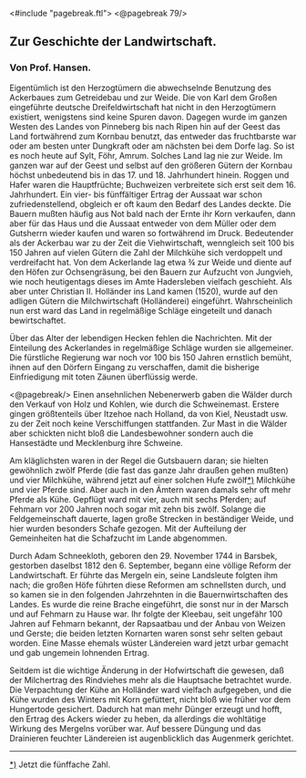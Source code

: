 <#include "pagebreak.ftl">
\<@pagebreak 79/>
<h2>Zur Geschichte der Landwirtschaft.</h2>

<h3>Von Prof. Hansen.</h3>

Eigentümlich ist den Herzogtümern die <span class="g">abwechselnde</span> Benutzung des Ackerbaues zum Getreidebau und zur Weide. Die von Karl dem Großen eingeführte deutsche Dreifeldwirtschaft hat nicht in den Herzogtümern existiert, wenigstens sind keine Spuren davon. Dagegen wurde im ganzen Westen des Landes von Pinneberg
bis nach Ripen hin auf der Geest das Land fortwährend zum
Kornbau benutzt, das entweder das fruchtbarste war oder am
besten unter Dungkraft oder am nächsten bei dem Dorfe lag. So
ist es noch heute auf  Sylt, Föhr, Amrum. Solches Land lag nie
zur Weide. Im ganzen war auf der Geest und selbst auf den
größeren Gütern der Kornbau höchst unbedeutend bis in das 17.
und 18. Jahrhundert hinein. Roggen und Hafer waren die Hauptfrüchte; Buchweizen verbreitete sich erst seit dem 16. Jahrhundert. Ein vier- bis fünffältiger Ertrag der Aussaat war schon zufriedenstellend, obgleich er oft kaum den Bedarf des Landes deckte. Die Bauern mußten häufig aus Not bald nach der Ernte ihr Korn verkaufen, dann aber für das Haus und die Aussaat entweder von dem Müller oder dem Gutsherrn wieder kaufen und waren so fortwährend im Druck. Bedeutender als der Ackerbau war zu der Zeit
die Viehwirtschaft, wenngleich seit 100 bis 150 Jahren auf vielen
Gütern die Zahl der Milchkühe sich verdoppelt und verdreifacht
hat. Von dem Ackerlande lag etwa ¾ zur Weide und diente auf
den Höfen zur Ochsengräsung, bei den Bauern zur Aufzucht von
Jungvieh, wie noch heutigentags dieses im Amte Hadersleben vielfach geschieht. Als aber unter Christian II. Holländer ins Land
kamen (1520), wurde auf den adligen Gütern die Milchwirtschaft
(Holländerei) eingeführt. Wahrscheinlich nun erst ward das Land
in regelmäßige Schläge eingeteilt und danach bewirtschaftet.

Über das Alter der lebendigen Hecken fehlen die Nachrichten.
Mit der Einteilung des Ackerlandes in regelmäßige Schläge wurden
sie allgemeiner. Die fürstliche Regierung war noch vor 100 bis
150 Jahren ernstlich bemüht, ihnen auf den Dörfern Eingang zu
verschaffen, damit die bisherige Einfriedigung mit toten Zäunen
überflüssig werde.	

\<@pagebreak/>
Einen ansehnlichen Nebenerwerb gaben die Wälder durch den
Verkauf von <span class="g">Holz</span> und <span class="g">Kohlen</span>, wie durch die <span class="g">Schweinemast.</span> Erstere gingen größtenteils über <span class="g">Itzehoe</span> nach Holland, da von Kiel, Neustadt usw. zu der Zeit noch keine Verschiffungen stattfanden.
Zur Mast in die Wälder aber schickten nicht bloß die Landesbewohner sondern auch die Hansestädte und Mecklenburg ihre Schweine.

Am kläglichsten waren in der Regel die Gutsbauern daran;
sie hielten gewöhnlich zwölf Pferde (die fast das ganze Jahr draußen
gehen mußten) und vier Milchkühe, während jetzt auf einer solchen
Hufe zwölf<a class="refnote" id="rn1" href="#fn1">*)</a> Milchkühe und vier Pferde sind. Aber auch in den
Ämtern waren damals sehr oft mehr Pferde als Kühe. Gepflügt
ward mit vier, auch mit sechs Pferden; auf Fehmarn vor 200 Jahren
noch sogar mit zehn bis zwölf. Solange die Feldgemeinschaft
dauerte, lagen große Strecken in beständiger Weide, und hier wurden
besonders Schafe gezogen. Mit der Aufteilung der Gemeinheiten
hat die Schafzucht im Lande abgenommen.

Durch Adam Schneekloth, geboren den 29. November 1744 in
Barsbek, gestorben daselbst 1812 den 6. September, begann eine
völlige Reform der Landwirtschaft. Er führte das <span class="g">Mergeln</span> ein, seine Landsleute folgten ihm nach; die großen Höfe führten diese
Reformen am schnellsten durch, und so kamen sie in den folgenden
Jahrzehnten in die Bauernwirtschaften des Landes. Es wurde die
reine Brache eingeführt, die sonst nur in der Marsch und auf Fehmarn zu Hause war. Ihr folgte der <span class="g">Kleebau</span>, seit ungefähr 100 Jahren auf Fehmarn bekannt, der <span class="g">Rapsaatbau</span> und der Anbau von <span class="g">Weizen</span> und <span class="g">Gerste</span>; die beiden letzten Kornarten waren sonst sehr selten gebaut worden. Eine Masse ehemals wüster Ländereien ward jetzt urbar gemacht und gab ungemein lohnenden Ertrag.

Seitdem ist die wichtige Änderung in der Hofwirtschaft die gewesen,
daß der Milchertrag des Rindviehes mehr als die Hauptsache
betrachtet wurde. Die Verpachtung der Kühe an Holländer
ward vielfach aufgegeben, und die Kühe wurden des Winters mit
Korn gefüttert, nicht bloß wie früher vor dem Hungertode gesichert.
Dadurch hat man mehr Dünger erzeugt und hofft, den Ertrag des
Ackers wieder zu heben, da allerdings die wohltätige Wirkung des
Mergelns vorüber war. Auf bessere Düngung und das <span class="g">Drainieren</span> feuchter Ländereien ist augenblicklich das Augenmerk gerichtet.

<hr/>

<div class="footnote" id="fn1"><a href="#rn1">*)</a> Jetzt die fünffache Zahl.</div>

